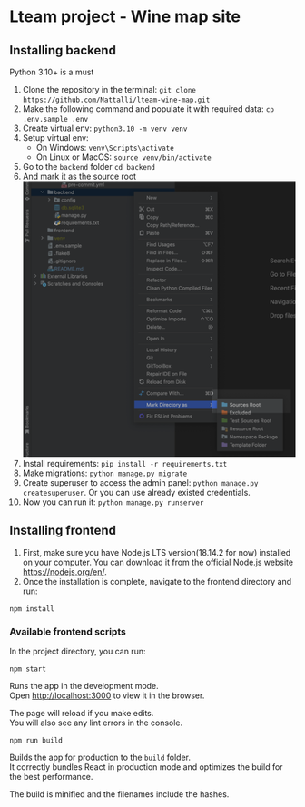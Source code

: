 # Lteam project - Wine map site

## Installing backend

Python 3.10+ is a must

1. Clone the repository in the terminal:
`git clone https://github.com/Nattalli/lteam-wine-map.git`
2. Make the following command and populate it with required data:
`cp .env.sample .env`
3. Create virtual env:
`python3.10 -m venv venv`
4. Setup virtual env:
    * On Windows: `venv\Scripts\activate`
    * On Linux or MacOS: `source venv/bin/activate`
5. Go to the `backend` folder `cd backend`
6. And mark it as the source root 
![mark-as-source-root](python-installation.png)
7. Install requirements: `pip install -r requirements.txt`
8. Make migrations: `python manage.py migrate`
9. Create superuser to access the admin panel: `python manage.py createsuperuser`. Or you can use already existed credentials.
10. Now you can run it: `python manage.py runserver`

## Installing frontend

1. First, make sure you have Node.js LTS version(18.14.2 for now) installed on your computer. You can download it from the official Node.js website https://nodejs.org/en/.
2. Once the installation is complete, navigate to the frontend directory and run:
```
npm install
```

### Available frontend scripts

In the project directory, you can run:

```
npm start
```

Runs the app in the development mode.\
Open [http://localhost:3000](http://localhost:3000) to view it in the browser.

The page will reload if you make edits.\
You will also see any lint errors in the console.

```
npm run build
```

Builds the app for production to the `build` folder.\
It correctly bundles React in production mode and optimizes the build for the best performance.

The build is minified and the filenames include the hashes.
